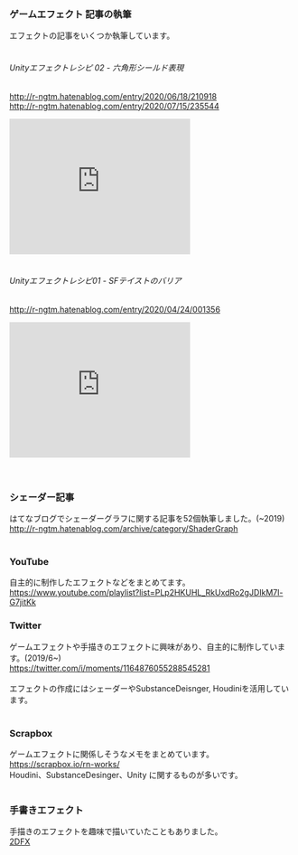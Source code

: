 ### ゲームエフェクト 記事の執筆
エフェクトの記事をいくつか執筆しています。<br>
<br>
 
###### Unityエフェクトレシピ 02 - 六角形シールド表現 
http://r-ngtm.hatenablog.com/entry/2020/06/18/210918<br>
http://r-ngtm.hatenablog.com/entry/2020/07/15/235544<br>
<iframe width="320" height="240"  src="https://www.youtube.com/embed/vTw1rseHxHE" 
frameborder="0" allow="autoplay; encrypted-media" allowfullscreen>]
</iframe><br>
<br>


###### Unityエフェクトレシピ01 - SFテイストのバリア
http://r-ngtm.hatenablog.com/entry/2020/04/24/001356<br>
<iframe width="320" height="240" src="https://www.youtube.com/embed/pZcUFZB5WaM" 
frameborder="0" allow="accelerometer; autoplay; encrypted-media; gyroscope; picture-in-picture" allowfullscreen>
</iframe><br>
<br><br>

### シェーダー記事
はてなブログでシェーダーグラフに関する記事を52個執筆しました。(~2019)<br>
http://r-ngtm.hatenablog.com/archive/category/ShaderGraph<br>
<br>

### YouTube
自主的に制作したエフェクトなどをまとめてます。<br>
https://www.youtube.com/playlist?list=PLp2HKUHL_RkUxdRo2gJDIkM7l-G7jitKk
<br>

### Twitter
ゲームエフェクトや手描きのエフェクトに興味があり、自主的に制作しています。(2019/6~)<br>
https://twitter.com/i/moments/1164876055288545281<br>
<br>
エフェクトの作成にはシェーダーやSubstanceDeisnger, Houdiniを活用しています。<br>
<br>

### Scrapbox
ゲームエフェクトに関係しそうなメモをまとめています。<br>
https://scrapbox.io/rn-works/<br>
Houdini、SubstanceDesinger、Unity に関するものが多いです。<br>
<br>

### 手書きエフェクト
手描きのエフェクトを趣味で描いていたこともありました。<br>
[2DFX](markdown/2dfx.md)
<br>
